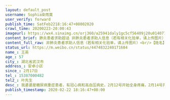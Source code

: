 ```yaml
---
layout: default_post
username: Sophia染雨莫
user_verify: forward
publish_time: SatFeb2218:16:47+08002020
crawl_time: 20200223-20:00:43
imageurl: https://wx4.sinaimg.cn/orj360/a25941daly1gc5cf56409j20u014077a.jpg,https://wx2.sinaimg.cn/orj360/a25941daly1gc5chfj5ttj21400u0whk.jpg,https://wx4.sinaimg.cn/orj360/a25941daly1gc5cgao6t8j20t612w7b4.jpg,https://wx2.sinaimg.cn/orj360/a25941daly1gc5cgb6f1aj20t612w45q.jpg,https://wx2.sinaimg.cn/orj360/a25941daly1gc5cgbi72yj20t612wwlx.jpg,https://wx3.sinaimg.cn/orj360/a25941daly1gc5cf5zcw1j212o0t0jxz.jpg,https://wx4.sinaimg.cn/orj360/a25941daly1gc5cf6a8ybj212s0t2dn0.jpg,https://wx3.sinaimg.cn/orj360/a25941daly1gc5cf6igopj21280son5i.jpg,https://wx2.sinaimg.cn/orj360/a25941daly1gc5cf6s4e8j20zc0qin4e.jpg
content_brief: 肺炎患者求助超话 非肺炎患者求助人信息（若有相关化验单，请上传图片）【姓名】王英【年龄】57【所在城市】湖北省武汉市【所在小区、社区】安卓小区【患病时间】2月17日【联系方式】15387000482【其他紧急联系人】叶先生【病情描述】 我婆婆是糖尿病重症患者，有冠心病和高血压病史，2月1 ...全文
content_full_raw: 非肺炎患者求助人信息（若有相关化验单，请上传图片）<br/>【姓名】王英<br/>【年龄】57<br/>【所在城市】湖北省武汉市<br/>【所在小区、社区】安卓小区<br/>【患病时间】2月17日<br/>【联系方式】15387000482<br/>【其他紧急联系人】叶先生<br/>【病情描述】我婆婆是糖尿病重症患者，有冠心病和高血压病史，2月12号开始全身疼痛，2月14号开始无尿，18号到协和医院急诊科就诊，医院检测出我婆婆未受新型冠状病毒感染，但是有肾囊肿、肾衰竭，肌酐412，鉴于协和医院目前无法会诊，所以建议我们转院治疗，但我们拨打了所有武汉市公布的透析医院电话，都回复说无法住院、无法会诊、透析已满。我婆婆本来就是糖尿病导致失明，且身体有多处疾病，现在又全身浮肿和疼痛，实在难以忍受，希望能透析或者会诊的医院能及时联系我婆婆入院治疗，真心谢谢大家。
status_url: https://m.weibo.cn/status/4474832240171604
name_: 王英
age_: 57
city_: 湖北省武汉市
address_: 安卓小区
since_: 2月17日
tel_: 15387000482
tel2_: 叶先生
desc_: 我婆婆是糖尿病重症患者，有冠心病和高血压病史，2月12号开始全身疼痛，2月14号开始无尿，18号到协和医院急诊科就诊，医院检测出我婆婆未受新型冠状病毒感染，但是有肾囊肿、肾衰竭，肌酐412，鉴于协和医院目前无法会诊，所以建议我们转院治疗，但我们拨打了所有武汉市公布的透析医院电话，都回复说无法住院、无法会诊、透析已满。我婆婆本来就是糖尿病导致失明，且身体有多处疾病，现在又全身浮肿和疼痛，实在难以忍受，希望能透析或者会诊的医院能及时联系我婆婆入院治疗，真心谢谢大家。
publish_timestamp: 2020-02-22 18:16:47+08:00
---
```

